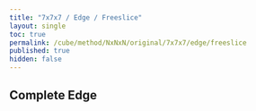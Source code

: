 ```yaml
---
title: "7x7x7 / Edge / Freeslice"
layout: single
toc: true
permalink: /cube/method/NxNxN/original/7x7x7/edge/freeslice
published: true
hidden: false
---
```


<head>
  <base target="_blank">
  <style>
    .twisty-wrapper {
      margin        : 20px 0px;
    }
    twisty-player {
      visualization : "3D"
      background    : "checkered-transparent";
      hint-facelets : "floating";
      width         : 350px;
      height        : 450px;
    }
  </style>
  <script
    src   = "https://cdn.cubing.net/js/cubing/twisty"
    type  = "module"
    defer
  ></script>
</head>



## Complete Edge

<div class="twisty-wrapper">
  <twisty-player
    puzzle                    = "7x7x7"
    experimental-stickering   = "F2L"
    alg                       = "F D' F' 3U B' D B D R' D R 4U D' R F' R' F 5U D F' R F R' 5u' R U R'"
    experimental-setup-alg    = "2U 4U' 6U2 R U R' F R' F' R y R U R' F R' F' R y F' R F R' y R F' R' F 2D 4D2 y R F' R' F y R F' R' F 2D' 4D2 6D' R U R' F R' F' R y R U R' F R' F' R F' R F R' y F' R F R' 2U 4U2 6U y R F' R' F y F' R F R' 3D2 5D2 R U R' F R' F' R F' R F R' y"
    experimental-setup-anchor = "start"
    tempo-scale               = "1.3"
  ></twisty-player>
</div>
